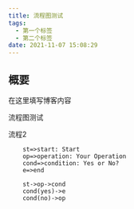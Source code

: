 ```yaml
---
title: 流程图测试
tags:
  - 第一个标签
  - 第二个标签
date: 2021-11-07 15:08:29
---
```

## 概要
在这里填写博客内容

流程图测试

流程2
```flow
    st=>start: Start
    op=>operation: Your Operation
    cond=>condition: Yes or No?
    e=>end
    
    st->op->cond
    cond(yes)->e
    cond(no)->op
```


